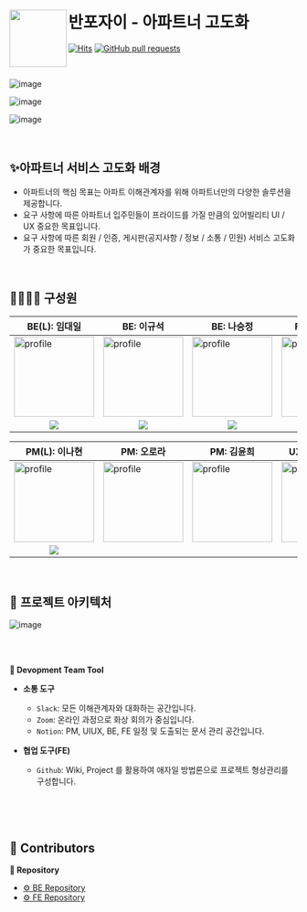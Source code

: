# 반포자이 - 아파트너 고도화 <a href="https://fe-project-tau.vercel.app/seoul-signiel"><img src="https://github.com/Final-Project-Team6/BE_Project/assets/131642334/17b9e1be-a56b-4afd-b2ca-67fbfd366b7a" align="left" width="100"></a>

[![Hits](https://hits.seeyoufarm.com/api/count/incr/badge.svg?url=https%3A%2F%2Fgithub.com%2FFinal-Project-Team6%2FFE_Project&count_bg=%233DB7C8&title_bg=%23555555&icon=&icon_color=%23E7E7E7&title=hits&edge_flat=false)](https://hits.seeyoufarm.com)
[![GitHub pull requests](https://img.shields.io/github/issues-pr-closed/Final-Project-Team6/FE_Project.svg)](https://github.com/Final-Project-Team6/FE_Project/pulls?q=is%3Apr+is%3Aclosed)


<br/>

![image](https://github.com/Final-Project-Team6/BE_Project/assets/131642334/3a950b34-fa8c-429a-a519-94e0b29743b1)

![image](https://github.com/Final-Project-Team6/BE_Project/assets/131642334/f929ae69-a8e0-409f-be87-4df0f2512259)

![image](https://github.com/Final-Project-Team6/BE_Project/assets/131642334/ca807190-412d-4c4f-9f61-e3ee8bbf312e)


<br/>


## ✨아파트너 서비스 고도화 배경

- 아파트너의 핵심 목표는 아파트 이해관계자를 위해 아파트너만의 다양한 솔루션을 제공합니다.
- 요구 사항에 따른 아파트너 입주민들이 프라이드를 가질 만큼의 있어빌리티 UI / UX 중요한 목표입니다.
- 요구 사항에 따른 회원 / 인증, 게시판(공지사항 / 정보 / 소통 / 민원) 서비스 고도화가 중요한 목표입니다.


<br/>



##  👨‍👩‍👧‍👦  구성원

| BE(L): 임대일                                                | BE: 이규석                                                   | BE: 나승정                                                   | FE(L): 박수빈                                                | FE: 이주홍                                                   |
| ------------------------------------------------------------ | ------------------------------------------------------------ | ------------------------------------------------------------ | ------------------------------------------------------------ | ------------------------------------------------------------ |
| <a href="https://github.com/LimdaeIl"><img src="https://avatars.githubusercontent.com/u/131642334?v=4" alt="profile" width="140" height="140"></a> | <a href="https://github.com/cutegyuseok"><img src="https://avatars.githubusercontent.com/u/103543611?v=4" alt="profile" width="140" height="140"></a> | <a href="https://github.com/NaSJ93"><img src="https://avatars.githubusercontent.com/u/145634600?v=4" alt="profile" width="140" height="140"></a> | <a href="https://github.com/subinsad"><img src="https://avatars.githubusercontent.com/u/92204014?v=4" alt="profile" width="140" height="140"></a> | <a href="https://github.com/dlwnghd"><img src="https://avatars.githubusercontent.com/u/61799492?v=4" width="140" height="140"></a> |
| <div align="center"><a href="https://github.com/LimdaeIl" target="_blank"><img src="https://img.shields.io/badge/LimdaeIl-181717?style=for-the-social&logo=github&logoColor=white"/></a></div> | <div align="center"><a href="https://github.com/cutegyuseok" target="_blank"><img src="https://img.shields.io/badge/cutegyuseok-181717?style=for-the-social&logo=github&logoColor=white"/></a></div> | <div align="center"><a href="https://github.com/NaSJ93" target="_blank"><img src="https://img.shields.io/badge/NaSJ93-181717?style=for-the-social&logo=github&logoColor=white"/></a></div> | <div align="center"><a href="https://github.com/subinsad" target="_blank"><img src="https://img.shields.io/badge/subinsad-181717?style=for-the-social&logo=github&logoColor=white"/></a></div> | <div align="center"><a href="https://github.com/dlwnghd" target="_blank"><img src="https://img.shields.io/badge/dlwnghd-181717?style=for-the-social&logo=github&logoColor=white"/></a></div> |

| PM(L): 이나현                                                | PM: 오로라                                                   | PM: 김윤희                                                   | UXUI(L): 유채연                                              | UXUI: 권은비                                                 |
| ------------------------------------------------------------ | ------------------------------------------------------------ | ------------------------------------------------------------ | ------------------------------------------------------------ | ------------------------------------------------------------ |
| <a href="https://www.linkedin.com/in/nahyunlee-yeriel/"><img src="https://cdn-icons-png.flaticon.com/512/3736/3736502.png" alt="profile" width="140" height="140"> | <a href="https://notefolio.net/OGU59"><img src="https://github.com/Final-Project-Team6/BE_Project/assets/131642334/00fe414d-f3fa-4c9e-a7ac-edf6cc837774" alt="profile" width="140" height="140"> | <a href="https://notefolio.net/OGU59"><img src="https://github.com/Final-Project-Team6/BE_Project/assets/131642334/af7d2109-00a5-449e-ae9e-28a1fb13be79" alt="profile" width="140" height="140"> | <a href="https://notefolio.net/OGU59"><img src="https://github.com/Final-Project-Team6/BE_Project/assets/131642334/37167b01-8645-47e6-9e97-01b98503db6e" alt="profile" width="140" height="140"> | <a href="https://notefolio.net/mango101"><img src="https://github.com/Final-Project-Team6/BE_Project/assets/131642334/39a84c41-2f9f-46e0-a445-a30ff51a2d61" alt="profile" width="140" height="140"> |
| <div align="center"><a href="https://www.linkedin.com/in/nahyunlee-yeriel/"><img src="https://img.shields.io/badge/이_나_현-%230077B5.svg?style=for-the-socail&logo=linkedin&logoColor=white"/></a></div> |                                                              |                                                              | <div align="center"><a href="https://notefolio.net/OGU59"><img src="https://img.shields.io/badge/유_채_연-%23F7F7F7?style=for-the-badge&logo=notion&logoColor=000000"/></a></div> | <div align="center"><a href="https://notefolio.net/mango101"><img src="https://img.shields.io/badge/권_은_비-%23F7F7F7?style=for-the-badge&logo=notion&logoColor=000000"/></a></div> |

<br/>





## 🚎 프로젝트 아키텍처
![image](https://github.com/Final-Project-Team6/BE_Project/assets/131642334/05ae149e-e1ec-426f-9660-9e1543dfc9f1)

<br/>

 
<br/>

**🚀 Devopment Team Tool**
- **소통 도구**
  - `Slack`: 모든 이해관계자와 대화하는 공간입니다.
  - `Zoom`: 온라인 과정으로 화상 회의가 중심입니다.
  - `Notion`: PM, UIUX, BE, FE 일정 및 도출되는 문서 관리 공간입니다.


- **협업 도구(FE)**
  - `Github`: Wiki, Project 를 활용하여 애자일 방법론으로 프로젝트 형상관리를 구성합니다.

<br/>

<br/>

<br/>

## 🍃 Contributors
**👜 Repository**
- [⚙️ BE Repository](https://github.com/Final-Project-Team6/BE_Project)
- [⚙️ FE Repository](https://github.com/Final-Project-Team6/FE_Project)
